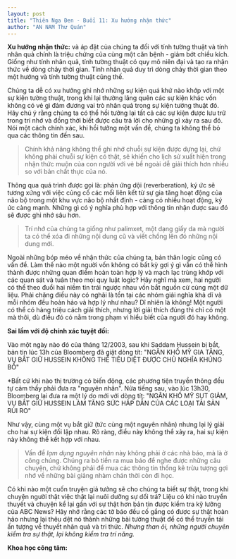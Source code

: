 ```yaml
---
layout: post
title: "Thiên Nga Đen - Buổi 11: Xu hướng nhận thức"
author: "AN NAM Thư Quán"
---
```


**Xu hướng nhận thức:** và áp đặt của chúng ta đối với tính tường thuật và tính nhân quả chính là triệu chứng của cùng một căn bệnh - giảm bớt chiều kích. Giống như tính nhân quả, tính tường thuật có quy mô niên đại và tạo ra nhận thức về dòng chảy thời gian. Tính nhân quả duy trì dòng chảy thời gian theo một hướng và tính tường thuật cũng thế.

Chúng ta dễ có xu hướng ghi nhớ những sự kiện quá khứ nào khớp với một sự kiện tường thuật, trong khi lại thường lãng quên các sự kiện khác vốn không có vẻ gì đảm đương vai trò nhân quả trong sự kiện tường thuật đó. Hãy chú ý rằng chúng ta có thể hồi tưởng lại tất cả các sự kiện được lưu trữ trong trí nhớ và đồng thời biết được câu trả lời cho những gì xảy ra sau đó. Nói một cách chính xác, khi hồi tưởng một vấn đề, chúng ta không thể bỏ qua các thông tin đến sau. 

> Chính khả năng không thể ghi nhớ chuỗi sự kiện được dựng lại, chứ không phải chuỗi sự kiện có thật, sẽ khiến cho lịch sử xuất hiện trong nhận thức muộn của con người với vẻ bề ngoài dễ giải thích hơn nhiều so với bản chất thực của nó.

Thông qua quá trình được gọi là: phản ứng dội (reverberation), ký ức sẽ tương xứng với việc củng cố các mối liên kết từ sự gia tăng hoạt động của não bộ trong một khu vực não bộ nhất định - càng có nhiều hoạt động, ký ức càng mạnh. Những gì có ý nghĩa phù hợp với thông tin nhận được sau đó sẽ được ghi nhớ sâu hơn.

> Trí nhớ của chúng ta giống như palimxet, một dạng giấy da mà người ta có thể xóa đi những nội dung cũ và viết chồng lên đó những nội dung mới.

Ngoài những bóp méo về nhận thức của chúng ta, bản thân logic cũng có vấn đề. Làm thế nào một người vốn không có bất kỳ gợi ý gì vẫn có thể hình thành được những quan điểm hoàn toàn hợp lý và mạch lạc trùng khớp với các quan sát và tuân theo mọi quy luật logic? Hãy nghĩ mà xem, hai người có thể theo đuổi hai niềm tin trái ngược nhau vốn bắt nguồn cừ cùng một dữ liệu. Phải chăng điều này có nghãi là tồn tại các nhóm giải nghĩa khả dĩ và mỗi nhóm đều hoàn hảo và hợp lý như nhau? Dĩ nhiên là không! Một người có thể có hàng triệu cách giải thích, nhưng lời giải thích đúng thì chỉ có một mà thôi, dù điều đó có nằm trong phạm vi hiểu biết của người đó hay không.

**Sai lầm với độ chính xác tuyệt đối:**

Vào một ngày nào đó của tháng 12/2003, sau khi Saddam Hussein bị bắt, bản tin lúc 13h của Bloomberg đã giật dòng tít: "NGÂN KHỐ MỸ GIA TĂNG, VỤ BẮT GIỮ HUSSEIN KHÔNG THỂ TIÊU DIỆT ĐƯỢC CHỦ NGHĨA KHỦNG BỐ"

*Bất cứ khi nào thị trường có biến động, các phương tiện truyền thông đều tự cảm thấy phải đưa ra "nguyên nhân". Nửa tiếng sau, vào lúc 13h30, Bloomberg lại đưa ra một lý do mới với dòng tít: "NGÂN KHỐ MỸ SỤT GIẢM, VỤ BẮT GIỮ HUSSEIN LÀM TĂNG SỨC HẤP DẪN CỦA CÁC LOẠI TÀI SẢN RỦI RO"

Như vậy, cùng một vụ bắt giữ (tức cùng một nguyên nhân) nhưng lại lý giải cho hai sự kiện đối lập nhau. Rõ ràng, điều này không thể xảy ra, hai sự kiện này không thể kết hợp với nhau.

> Vấn đề *lạm dụng nguyên nhân* này không phải ở các nhà báo, mà là ở công chúng. Chúng ra bỏ tiền ra mua báo để nghe được những câu chuyện, chứ không phải để mua các thông tin thống kê trừu tượng gợi nhớ về những bài giảng nhàm chán thời còn đi học.

Có khi nào một cuốn truyện giả tưởng sẽ cho chúng ta biết sự thật, trong khi chuyện người thật việc thật lại nuôi dưỡng sự dối trá? Liệu có khi nào truyền thuyết và chuyện kể lại gần với sự thật hơn bản tin được kiểm tra kỹ lưỡng của ABC News? Hãy nhớ rằng các tờ báo đều cố gắng có được sự thật hoàn hảo nhưng lại thêu dệt nó thành những bài tường thuật để có thể truyền tải ấn tượng về thuyết nhân quả và tri thức. *Nhưng than ôi, những người chuyên kiểm tra sự thật, lại không kiểm tra trí năng.*

**Khoa học công tâm:**